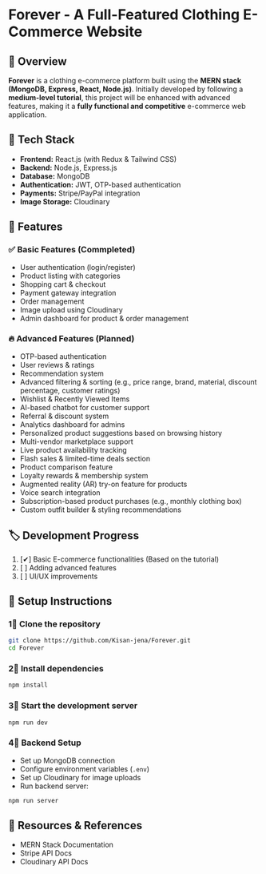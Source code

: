 # Forever - A Full-Featured Clothing E-Commerce Website

## 📌 Overview
**Forever** is a clothing e-commerce platform built using the **MERN stack (MongoDB, Express, React, Node.js)**. Initially developed by following a **medium-level tutorial**, this project will be enhanced with advanced features, making it a **fully functional and competitive** e-commerce web application.

## 🚀 Tech Stack
- **Frontend:** React.js (with Redux & Tailwind CSS)
- **Backend:** Node.js, Express.js
- **Database:** MongoDB
- **Authentication:** JWT, OTP-based authentication
- **Payments:** Stripe/PayPal integration
- **Image Storage:** Cloudinary

## 🧐 Features
### ✅ Basic Features (Commpleted)
- User authentication (login/register)
- Product listing with categories
- Shopping cart & checkout
- Payment gateway integration
- Order management
- Image upload using Cloudinary
- Admin dashboard for product & order management

### 🔥 Advanced Features (Planned)
- OTP-based authentication
- User reviews & ratings
- Recommendation system
- Advanced filtering & sorting (e.g., price range, brand, material, discount percentage, customer ratings)
- Wishlist & Recently Viewed Items
- AI-based chatbot for customer support
- Referral & discount system
- Analytics dashboard for admins
- Personalized product suggestions based on browsing history
- Multi-vendor marketplace support
- Live product availability tracking
- Flash sales & limited-time deals section
- Product comparison feature
- Loyalty rewards & membership system
- Augmented reality (AR) try-on feature for products
- Voice search integration
- Subscription-based product purchases (e.g., monthly clothing box)
- Custom outfit builder & styling recommendations

## 🏷️ Development Progress
1. [✔] Basic E-commerce functionalities (Based on the tutorial)
2. [ ] Adding advanced features 
3. [ ] UI/UX improvements

## 📌 Setup Instructions
### 1⃣ Clone the repository
```sh
git clone https://github.com/Kisan-jena/Forever.git
cd Forever
```

### 2⃣ Install dependencies
```sh
npm install
```

### 3⃣ Start the development server
```sh
npm run dev
```

### 4⃣ Backend Setup
- Set up MongoDB connection
- Configure environment variables (`.env`)
- Set up Cloudinary for image uploads
- Run backend server:
```sh
npm run server
```

## 🔗 Resources & References

- MERN Stack Documentation
- Stripe API Docs
- Cloudinary API Docs


